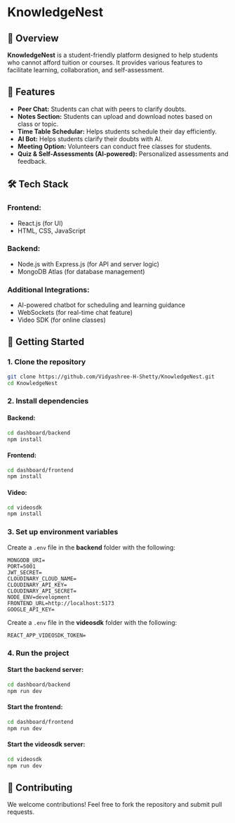 # KnowledgeNest

## 📌 Overview
**KnowledgeNest** is a student-friendly platform designed to help students who cannot afford tuition or courses. It provides various features to facilitate learning, collaboration, and self-assessment.

## 🚀 Features
- **Peer Chat:** Students can chat with peers to clarify doubts.
- **Notes Section:** Students can upload and download notes based on class or topic.
- **Time Table Schedular:** Helps students schedule their day efficiently.
- **AI Bot:** Helps students clarify their doubts with AI.
- **Meeting Option:** Volunteers can conduct free classes for students.
- **Quiz & Self-Assessments (AI-powered):** Personalized assessments and feedback.

## 🛠️ Tech Stack
### **Frontend:**
- React.js (for UI)
- HTML, CSS, JavaScript

### **Backend:**
- Node.js with Express.js (for API and server logic)
- MongoDB Atlas (for database management)

### **Additional Integrations:**
- AI-powered chatbot for scheduling and learning guidance
- WebSockets (for real-time chat feature)
- Video SDK (for online classes)

## 🚀 Getting Started
### **1. Clone the repository**
```bash
git clone https://github.com/Vidyashree-H-Shetty/KnowledgeNest.git
cd KnowledgeNest
```

### **2. Install dependencies**
#### **Backend:**
```bash
cd dashboard/backend
npm install
```
#### **Frontend:**
```bash
cd dashboard/frontend
npm install
```
#### **Video:**
```bash
cd videosdk
npm install
```

### **3. Set up environment variables**
Create a `.env` file in the **backend** folder with the following:
```env
MONGODB_URI=
PORT=5001
JWT_SECRET=
CLOUDINARY_CLOUD_NAME=
CLOUDINARY_API_KEY=
CLOUDINARY_API_SECRET=
NODE_ENV=development
FRONTEND_URL=http://localhost:5173
GOOGLE_API_KEY=

```

Create a `.env` file in the **videosdk** folder with the following:
```env
REACT_APP_VIDEOSDK_TOKEN=
```


### **4. Run the project**
#### **Start the backend server:**
```bash
cd dashboard/backend
npm run dev
```
#### **Start the frontend:**
```bash
cd dashboard/frontend
npm run dev
```
#### **Start the videosdk server:**
```bash
cd videosdk
npm run dev
```

## 🤝 Contributing
We welcome contributions! Feel free to fork the repository and submit pull requests.



